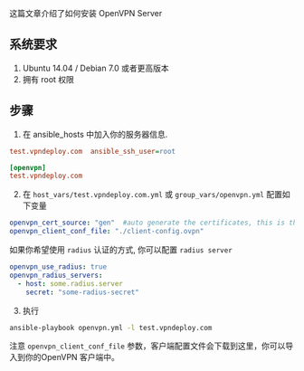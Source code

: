 这篇文章介绍了如何安装 OpenVPN Server 

## 系统要求
1. Ubuntu 14.04 / Debian 7.0 或者更高版本
2. 拥有 root 权限

## 步骤

1. 在 ansible_hosts 中加入你的服务器信息.
  ``` ini
  test.vpndeploy.com  ansible_ssh_user=root

  [openvpn]
  test.vpndeploy.com
  ```

2. 在 `host_vars/test.vpndeploy.com.yml` 或 `group_vars/openvpn.yml` 配置如下变量

  ``` yaml
  openvpn_cert_source: "gen"  #auto generate the certificates, this is the default value 
  openvpn_client_conf_file: "./client-config.ovpn"
  ```
  如果你希望使用 `radius` 认证的方式, 你可以配置 `radius server`
  ```yaml
  openvpn_use_radius: true
  openvpn_radius_servers:
    - host: some.radius.server
      secret: "some-radius-secret"
  ```

3. 执行
  ``` bash
  ansible-playbook openvpn.yml -l test.vpndeploy.com 
  ```
  注意 `openvpn_client_conf_file` 参数，客户端配置文件会下载到这里，你可以导入到你的OpenVPN 客户端中。 